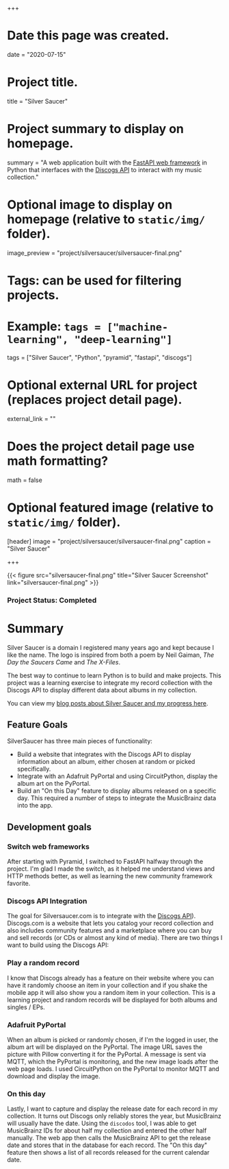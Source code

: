 +++
# Date this page was created.
date = "2020-07-15"

# Project title.
title = "Silver Saucer"

# Project summary to display on homepage.
summary = "A web application built with the [FastAPI web framework](https://fastapi.tiangolo.com/) in Python that interfaces with the [Discogs API](https://www.discogs.com) to interact with my music collection."

# Optional image to display on homepage (relative to `static/img/` folder).
image_preview = "project/silversaucer/silversaucer-final.png"

# Tags: can be used for filtering projects.
# Example: `tags = ["machine-learning", "deep-learning"]`
tags = ["Silver Saucer", "Python", "pyramid", "fastapi", "discogs"]

# Optional external URL for project (replaces project detail page).
external_link = ""

# Does the project detail page use math formatting?
math = false

# Optional featured image (relative to `static/img/` folder).
[header]
image = "project/silversaucer/silversaucer-final.png"
caption = "Silver Saucer"

+++

{{< figure src="silversaucer-final.png" title="Silver Saucer Screenshot" link="silversaucer-final.png" >}}

### Project Status: Completed

# Summary

Silver Saucer is a domain I registered many years ago and kept because I like the name.  The logo is inspired from both a poem by Neil Gaiman, *The Day the Saucers Came* and *The X-Files*.

The best way to continue to learn Python is to build and make projects.  This project was a learning exercise to integrate my record collection with the Discogs API to display different data about albums in my collection.

You can view my [blog posts about Silver Saucer and my progress here](https://paulcutler.org/tags/silver-saucer/).

## Feature Goals

SilverSaucer has three main pieces of functionality:
* Build a website that integrates with the Discogs API to display information about an album, either chosen at random or picked specifically.
* Integrate with an Adafruit PyPortal and using CircuitPython, display the album art on the PyPortal.
* Build an "On this Day" feature to display albums released on a specific day.  This required a number of steps to integrate the MusicBrainz data into the app.

## Development goals

### Switch web frameworks

After starting with Pyramid, I switched to FastAPI halfway through the project.  I'm glad I made the switch, as it helped me understand views and HTTP methods better, as well as learning the new community framework favorite.


### Discogs API Integration
The goal for Silversaucer.com is to integrate with the [Discogs API](https://www.discogs.com/developers/)).  Discogs.com is a website that lets you catalog your record collection and also includes community features and a marketplace where you can buy and sell records (or CDs or almost any kind of media).  There are two things I want to build using the Discogs API:

### Play a random record
I know that Discogs already has a feature on their website where you can have it randomly choose an item in your collection and if you shake the mobile app it will also show you a random item in your collection.  This is a learning project and random records will be displayed for both albums and singles / EPs.

### Adafruit PyPortal
When an album is picked or randomly chosen, if I'm the logged in user, the album art will be displayed on the PyPortal.  The image URL saves the picture with Pillow converting it for the PyPortal.  A message is sent via MQTT, which the PyPortal is monitoring, and the new image loads after the web page loads.  I used CircuitPython on the PyPortal to monitor MQTT and download and display the image.

### On this day
Lastly, I want to capture and display the release date for each record in my collection.  It turns out Discogs only reliably stores the year, but MusicBrainz will usually have the date.  Using the `discodos` tool, I was able to get MusicBrainz IDs for about half my collection and entered the other half manually.  The web app then calls the MusicBrainz API to get the release date and stores that in the database for each record.  The "On this day" feature then shows a list of all records released for the current calendar date.





